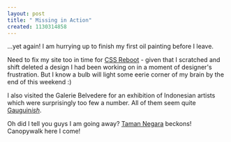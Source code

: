 ```yaml
--- 
layout: post
title: " Missing in Action"
created: 1130314858
---
```

...yet again! I am hurrying up to finish my first oil painting before I leave. 

Need to fix my site too in time for <a href="http://cssreboot.com">CSS Reboot</a> - given that I scratched and shift deleted a design I had been working on in a moment of designer's frustration. But I know a bulb will light some eerie corner of my brain by the end of this weekend :) 

I also visited the Galerie Belvedere for an exhibition of Indonesian artists which were surprisingly too few a number. All of them seem quite <a href="http://en.wikipedia.org/wiki/Paul_Gauguin">Gauguin<i>ish</i></a>.

Oh did I tell you guys I am going away? <a href="http://taman-negara.com">Taman Negara</a> beckons! Canopywalk here I come! 
